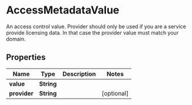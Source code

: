 

# AccessMetadataValue

An access control value. Provider should only be used if you are a service provide licensing data. In that case  the provider value must match your domain.
## Properties

Name | Type | Description | Notes
------------ | ------------- | ------------- | -------------
**value** | **String** |  | 
**provider** | **String** |  |  [optional]



